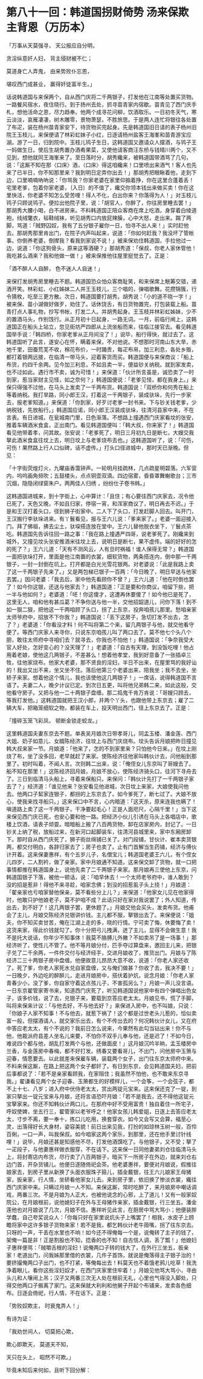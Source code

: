 第八十一回：韩道国拐财倚势 汤来保欺主背恩（万历本）
=

「万事从天莫强寻， 天公报应自分明，

贪淫纵意奸人妇， 背主侵财被不仁；

莫道身亡人弄鬼， 由来势败仆忘恩，

堪叹西门成甚业， 赢得奸徒富半生。」

话说韩道国与来保两个，自从西门庆将二千两银子，打发他在江南等处置买货物。一路餐风宿水，夜住晓行。到于扬州去处，抓寻苗青家内宿歇。苗青见了西门庆手札，想他活命之恩，尽力趋奉。他两个成寻花问柳，饮酒取乐。一日初冬天气，寒云淡淡，哀雁凄凄，树木雕零，景物萧瑟，不胜旅思。于是两人连忙将银往各处置了布疋，装在杨州苗青家安下，待货物买完起身。先是韩道国旧日请的表子杨州旧院王玉枝儿，来保便请了林彩虹妹子小红，日逐请杨州盐客王海峯和苗青游宝应湖。游了一日，归到院中。玉枝儿鸨子生日，这韩道国又邀请众人摆酒，与鸨子王一妈做生日。使后生胡秀置办酒肴果菜，又使他请客商汪东桥与钱晴川两个，又不见到，想他就同王海峯来了。至日落时分，胡秀纔来，被韩道国带酒骂了几句，说：「这厮不知在那〈口床〉酒，〈口床〉得这咱纔来！口里喷出来酒气！客人也先来了已半日，你不知那里来？我到明日定弄你出去！」那胡秀把眼瞅着他，走到下边，口里喃喃吶吶说：「你骂我？你家老婆在家里仰搧着挣，你在这里合蓬着丢！宅里老爹，包着你家老婆，｛入日｝的不值了，纔交你领本钱出来做买卖！你在这里快活，你老婆不知怎么受苦哩！得人不化，白出你来？你落得为人！」对玉枝儿鸨子只顾说鸨子。便拉出他院子里，说：「胡官人，你醉了，你往房里睡去罢！」那胡秀大腰小喝，白不进房来。不料韩道国正陪众客商在席上吃酒，身穿着白绫道袍，线绒氅衣，毡鞋绒袜，听见胡秀口内放屁辣臊，心中大怒，走出来。踹了两脚，骂道：「贼野囚奴，我有了五分银子雇你一日，怕寻不出人来！」实时赶他去。那胡秀那里肯出门，在院子内声叫起来，说道：「你如何赶我？我没坏了管帐事。你倒养老婆，倒撵我？看我到家说不说！」被来保劝住韩道国，手拉他过一边，说道：「你这狗骨头，原来这等酒硬？」那胡秀道：「保叔，你老人家休管他！我吃甚么酒来？我和他做一做！」被来保推他往屋里挺觉去了。正是：

「酒不醉人人自醉， 色不迷人人自迷！」

来保打发胡秀房里睡去不题。韩道国恐众怕众客商耻笑，和来保席上觥筹交错，递酒开笑。林彩虹、小红姊妹二人并王玉枝儿，三个唱的，弹唱歌舞。花攒锦簇，行令猜枚，吃至三更方散。次日，韩道国要打胡秀。胡秀说：「小的道不晓一字！」被来保、苗小湖做好做歹，劝住了。话休饶舌，有日货物置完，打包装载上船。苗青打点人事礼物，抄写书帐，打发二人。并胡秀起身。王玉枝并林彩虹姊妹，少不的置酒马头，作别饯行。从正月初十日起身，一路无词。一月，前临行闸上，这韩道国正在船头上站立，忽见街坊严四郎从上流坐船而来，往临江接官去。看见韩道国举手说：「韩四桥，你家老爹从正月间没了！」说毕，船行得快，就过去了。这韩道国听了此言，遂安心在怀，瞒着来保，不对他说。不想那时河南山东大旱，赤地千里，田蚕荒芜不收，棉花布价，一时踊贵，每疋布帛，加三利息，各处乡贩，都打着银两远接，在临清一带马头，迎着客货而买。韩道国便与来保商议：「船上布货，约四千余两。见今加三利息，不如且卖一半，便益钞关纳税。就到家发卖，也不过如此。遇行市不卖，诚为可惜！」来保道：「伙计所言虽是，诚恐卖了一时到家，惹当家财主见怪，如之奈何？」韩道国便说：「老爹见怪，都在我身上。」来保只得强不过他，在马头上发卖了一千两布货。韩道国说：「双桥你和何秀在船上等着纳税。我打旱路，同小郎王汉，打着这一千两银子，装成驮垛，先行一步家去，报老爹知道。」来保道：「你到家，好歹讨老爹一封书来。下与钞关钱老爹，少纳税钱，先放船行。」韩道国应诺，同小郎王汉装成驮垛，往清河县家中来，不在言表。有日进城，在瓮城南门里，日色渐落。不想路上撞遇西门庆家看坟的张安，推着车辆酒米食盒，正出南门。看见韩道国便叫：「韩大叔，你来家了！」韩道国看见他带着孝，问其故。张安说：「老爹死了，明日三月初九日是断七，大嫂交我拏此酒米食盒往坟上去，明日坟上与老爹烧布去也。」这韩道国听了，说：「可伤，可伤！果然路上行人口似碑，话不虚传。」打头口径进城中，那时天已渐晚。但见：

「十字街荧煌灯火，九曜庙香霭钟声。一轮明月挂疏林，几点疏星明碧落。六军营内，呜呜画角频吹；五鼓楼头，点点铜壶双滴。四边宿雾，昏昏罩舞榭歌台；三市沉烟，隐隐闭绿窗朱户。两两佳人归绣 ，纷纷仕子卷书帏。」

这韩道国进城来，到十字街上，心中算计：「且住；有心要往西门庆家去，况令他已死了，天色又晚，不如且归家，停宿一宵，和浑家商议了，明日再去不迟。」于是和王汉打着头口，径到狮子街家中。二人下了头口，打发赶脚人回去。叫开门，王汉搬行李驮垛进来。有丫鬟看见，报与王六儿说：「爹来家了。」老婆一面迎接入门。拜了佛祖，拂去尘土，驮垜搭连放在堂中。王六儿替他脱衣坐下，丫鬟点茶吃。韩道国先告诉往回一路之事：「我在路上撞遇严四哥，说老爹死了。刚纔来到城外，又撞见坟头张安推酒米往坟上去，说明日是断七，果不虚传。端的好好的怎的死了？」王六儿道：「天有不测风云，人有旦时祸福！谁人保得无常？」韩道国一面把驮垛打开，里面是他江南置的衣裳，细软货物，两条搭连内，倒中那一千两银子，一封一封倒在坑上。打开都是白光光雪花银两。对老婆说：「此是我路上卖了这一千两银子先来了。」又是两包梯已银子一百两：「今日晚了，明日早送与他家去罢。」因问老婆：「我去后，家中他先看顾你不曾？」王六儿道：「他在时倒也罢了！如今你这银，还送与他家去？」韩道国道：「正是要和你商议，咱留下些，把一半与他如何？」老婆道：「呸！你这傻才，这遭再休要傻了！如今他已是死了，这里无人，咱和他有甚瓜葛？不争你送与他一半，交他招韶道儿，问你下落！到不如一狠二狠，把他这一千两咱顾了头口，拐了上东京，投奔咱孩儿那里。愁咱亲家太师爷府中，招放不下你我？」韩道国说：「丢下这房子，急切打发不出去，怎了？」老婆道：「你看没才料！何不叫将第二个来，留几两银子与他，就交他看守便了。等西门庆家人来寻你，只说东京咱孩儿叫了两口去了。莫不他七个头八个胆，敢往太师府中寻咱们去？就寻去，你我也不怕他！」韩道国说：「争奈我受大官人好处，怎好变心的？没天理了！」老婆道：「自古有天理，到没饭吃哩！他占用着老娘，使他这几两银子，不差甚么！想着他孝堂，我到好意备了一张插卓三牲，往他家烧布。他家大老婆，那不贤良的淫妇，半日不出来，在屋里骂的我好讪的！我出又出不来，坐又坐不住。落后他第三个老婆出来，陪我坐；我不去坐，坐轿子来家。想着他这个情儿，我也该使他这几两银子！」一席话，说得韩道国不言语了。夫妻二人，晚夕计议已定。到次日五更，叫将他兄弟韩二来，如此这般，交他看守房子。又把与他一二十两银子盘缠。那二捣鬼千肯万肯说：「哥嫂只顾去，等我打发他。」这韩道国就把王汉小郎，并两个丫头，也跟他带上东京去；雇了二辆大车，把箱笼细软之物，都装在车上，投天明出西门，径上东京去了。正是：

「撞碎玉笼飞彩凤， 顿断金锁走蛟龙。」

这里韩道国夫妻东京去不题。单表吴月娘次日带孝哥儿，同孟玉楼、潘金莲、西门大姐、奶子如意儿、女婿陈经济，往坟上与西门庆烧布。坟头告诉月娘把昨日撞见韩大叔来家一节。月娘道：「他来了，怎的不到家里来？只怕他今日来。」在坟上刚烧了布，坐了没多回，老早就赶了来家。使陈经济往他家叫韩伙计去，问他船到那里了。初时叫着，不闻人言。次则韩二出来，说：「俺侄女儿东京叫了哥嫂去了。船不知在那里！」这陈经济回月娘，月娘不放心，使陈经济骑头口，往河下寻舟去了。三日到临清马头船上，寻着来保船只。来保问：「韩伙计先打了一千两银子家去了？」经济道：「谁见他来？张安看见他进城，次日坟上来家，大娘使我问他去。他两口子絜家连银子，都拐的上东京去了。如今爹死了，断七过了。大娘不放心，使我来找寻船只。」这来保口中不言，心内暗道：「这天杀，原来连我也瞒了！嗔道路上卖了这一千两银子，干净要起毛心！正是人面咫尺，心隔千里！」当下这来保见西门庆已死，也安心要和他一路。把经济小伙儿引诱在马头上各唱店中，歌楼上饮酒，请表子顽耍。暗暗船上搬了八百两货物，卸在店家房内，封记了。一日钞关上纳了税，放船过来，在新河口起脚装车，往清河县城里来，家中东厢房卸下。那时自从西门庆死了，狮子街丝绵铺已关了。对门段铺，甘伙计、崔本卖货银两，都交付明白，各辞归家去了；房子也卖了。止有门首解当生药铺，经济与傅伙计开着。这来保妻惠祥，有个五岁儿子，名僧宝儿；韩道国老婆王六儿，有个侄女儿四岁，二人割衿，做了亲家。家中月娘通不知道。这来保交卸了货物，就一口把事情都推在韩道国身上，说他先卖了二千两银子来家。那月娘再三使他上东京，问韩道国银子下落，被他一顿话，说：「咱早休去！一个太师老爷府中，谁人敢到？没的招是惹非！得他不来寻趁，咱家念佛；到没的招惹虱子头上挠！」月娘道：「翟亲家也亏咱家替他保亲，莫不看些分上儿？」来保道：「他家女儿见在他家得时，他敢只护他娘老子，莫不护咱不成？此话只好在家对我说罢了；外人知道，传出去，到不好了！这几两银子罢，更休题了。」月娘交他会买头，发卖布货。他甫会了主儿，月娘交陈经济兑银讲价钱。主儿都不服，拏银出去了。来保便说：「姐夫，你不知买卖甘苦，俺在江湖上走的多，晓的行情。宁可卖了悔，休要悔了卖！这货来家，得此价钱就勾了。你十分把弓儿拽满，迸了主儿，显得不会做生意！我不是托大说话，你年少不知事体！我莫不胳膊儿外撇？不如卖吊了是一场事！」那经济听了，使性儿不管了。他不等月娘分付，匹手夺过算盘来，邀回主儿来，把银子兑了二千余两，一件件交付与经济经手，交进月娘收了，推货出门。月娘与了陈经济二三十两银子房中盘缠。他便故意儿昂昂大意不收，说道：「你老人家还收了。死了爹，你老人家死水兑自家盘缠，又与俺们做甚？你收了去，我决不要！」一日晚夕，外边吃的醉醉儿，走进月娘房中，搭伏着护炕，说念月娘：「你老人家青春少小，没了爹，你自家守着这点孩儿子，不害孤另么？」月娘一声儿没言语。一日东京翟管家寄书来，知道西门庆死了，听见韩道国说他家中有四个弹唱出色女子，该多价钱，说了去，兑银子来，要载到京答应老太太。月娘见书，慌了手脚，叫将来保来计议：「与他去好，不与他去好？」来保进入房中，也不叫娘，只说：「你娘子人家不知事！不与他去，就惹下祸了！这个都是过世老头儿惹的，恰似卖富一般，但摆酒请人，就交家乐出去，有个不传出去的？何况韩伙计女儿，又在府中答应老太太，有个不说的？我前日怎么说来，今果然有此勾当钻出来！你不与他，他裁派府县差人坐名儿来要，不怕你不双手儿奉与他，还是迟了！不如今日，难说四个都与他，胡乱打发两个与他，还做面皮！」这月娘沉吟半晌，孟玉楼房中兰香，与金莲房中春梅，都不好打发。绣春又要看哥儿，不出门，问他房中玉箫与迎春，情愿要去。以此就差来保雇车辆，装载两个女子，出门往东京太师府中来。不料来保这厮，在路上把这两个女子都奸了。有日到东京，会见韩道国夫妇，把前后事都说了：「若不是亲家看顾我，在家阻住；我虽然不怕他，也不敢来东京寻我。」翟谦看见两个女子迎春、玉箫都生的好模样儿，一个会筝，一个会弦子，都不上十七、八岁；进入府中伏侍老太太，赏出两锭元宝来。这来保还克了一锭，到家只拏出一锭元宝来与月娘，还将言语恐吓月娘：「若不是我去，还不得他这锭元宝拏家来。你还不知韩伙计两口儿，在那府中好不受用富贵！独自着住一所宅子，呼奴使婢，坐五行三，翟管家以老爷呼之！他家女孩儿韩爱姐，日逐上去答应老太太，寸步不离，要一奉十，拣口儿吃用，换套穿衣。如今又会写又会算，福至心灵，出落得好长大身材，姿容美貌！前日出来见我，打扮的如琼林玉树一般，百伶百俐，一口一声，叫我保叔。如今咱家这两个家乐，到那里，还在他手里讨针线哩！」说毕，月娘还甚是知感他不尽，打发他酒馔吃了。与他银子，又不受；拏了一疋段子，与他妻惠祥做衣服穿，不在话下。这来保一日同他妻弟刘仓往临清马头上，将封寄店内布货，尽行卖了八百两银子，暗买下一所房子在外边，就来刘仓右边门首，开杂货铺儿。他便日逐随倚祀会茶。他老婆惠祥，要便对月娘说，假推往娘家去，到房子里从新换了头面衣服珠子箍儿，插金戴银，往王六儿娘家王母猪家，扳亲家，行人情，坐轿看他家女儿去。来到房子里，依旧换了惨淡衣裳，纔往西门庆家中来。只瞒过月娘一人不知。来保这厮，常时吃醉了，来月娘房中嘲话调戏，两番三次。不是月娘为人正大，也被他说念的心邪，上了道儿！又有一般家奴院公，在月娘根前，说他媳妇子在外与王母猪作亲家，插金戴银，行三坐五。潘金莲他也对月娘说了几次，月娘不信。惠祥听见此言，在厨房中骂大骂小；他便装胖学蠢，自己夸奖说众人：「你每只好在家里说炕头子上嘴罢了！相我，水皮子上顾瞻将家中这许多银子货物来家！若不是我，都乞韩伙计老牛箝嘴，拐了往东京去。只呀的一声，干丢在水里也不响！如今还不得俺每一个是，说俺转了主子的钱了，架俺一篇是非！正是割股也不知，捻香的也不知！自古信人调，丢了瓢！」他媳妇子惠祥便骂：「贼嚼舌根的淫妇！说俺两口子转的钱大了，在外行三坐五，扳亲家！老道出门，问我姊那里借的衣裳，几件子首饰，就说是俺落得主子银子治的！要挤撮俺两口子出门，也不打紧，等俺每出去！料莫天也不着饿老鸦儿吃草！我洗净着眼儿，看你这些淫妇奴才，在西门庆家里住牢着！」月娘见他骂大骂小，寻由头儿和人嚷闹上吊；汉子又两番三次无人处在根前无礼，心里也气得没入脚处，只得交他两口子搬离了家门。这来保就大利利和他舅子开起个布铺来，发卖各色细布。日逐会倚祀，行人情，不在话下。正是：

「势败奴欺主， 时衰鬼弄人！」

有诗为证：

「我劝世间人， 切莫把心欺，

欺心即欺天， 莫道天不知，

天只在头上， 昭然不可欺。」

毕竟未知后来何如，且听下回分解：